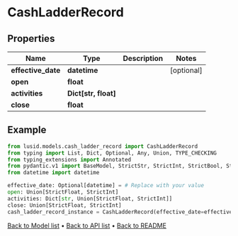 # CashLadderRecord

## Properties
Name | Type | Description | Notes
------------ | ------------- | ------------- | -------------
**effective_date** | **datetime** |  | [optional] 
**open** | **float** |  | 
**activities** | **Dict[str, float]** |  | 
**close** | **float** |  | 
## Example

```python
from lusid.models.cash_ladder_record import CashLadderRecord
from typing import List, Dict, Optional, Any, Union, TYPE_CHECKING
from typing_extensions import Annotated
from pydantic.v1 import BaseModel, StrictStr, StrictInt, StrictBool, StrictFloat, StrictBytes, Field, validator, ValidationError, conlist, constr
from datetime import datetime

effective_date: Optional[datetime] = # Replace with your value
open: Union[StrictFloat, StrictInt]
activities: Dict[str, Union[StrictFloat, StrictInt]]
close: Union[StrictFloat, StrictInt]
cash_ladder_record_instance = CashLadderRecord(effective_date=effective_date, open=open, activities=activities, close=close)

```

[Back to Model list](../README.md#documentation-for-models) &#8226; [Back to API list](../README.md#documentation-for-api-endpoints) &#8226; [Back to README](../README.md)

